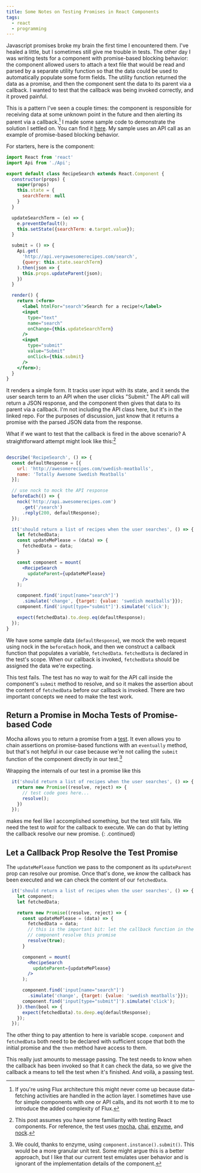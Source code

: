 ```yaml
---
title: Some Notes on Testing Promises in React Components
tags:
  - react
  - programming
---
```


Javascript promises broke my brain the first time I encountered them. I've healed a little, but I sometimes still give me trouble in tests. The other day I was writing tests for a component with promise-based blocking behavior: the component allowed users to attach a text file that would be read and parsed by a separate utility function so that the data could be used to automatically populate some form fields. The utility function returned the data as a promise, and then the component sent the data to its parent via a callback. I wanted to test that the callback was being invoked correctly, and it proved painful.

This is a pattern I've seen a couple times: the component is responsible for receiving data at some unknown point in the future and then alerting its parent via a callback.[^1] I made some sample code to demonstrate the solution I settled on. You can find it [here](https://github.com/dcorrigan/promise-testing-demo). My sample uses an API call as an example of promise-based blocking behavior.

For starters, here is the component:

~~~ jsx
import React from 'react'
import Api from './Api';

export default class RecipeSearch extends React.Component {
  constructor(props) {
    super(props)
    this.state = {
      searchTerm: null
    }
  }

  updateSearchTerm = (e) => {
    e.preventDefault();
    this.setState({searchTerm: e.target.value});
  }

  submit = () => {
    Api.get(
      'http://api.veryawesomerecipes.com/search',
      {query: this.state.searchTerm}
    ).then(json => {
      this.props.updateParent(json);
    })
  }

  render() {
    return (<form>
      <label htmlFor="search">Search for a recipe!</label>
      <input
        type="text"
        name="search"
        onChange={this.updateSearchTerm}
      />
      <input
        type="submit"
        value="Submit"
        onClick={this.submit}
      />
    </form>);
  }
}
~~~

It renders a simple form. It tracks user input with its state, and it sends the user search term to an API when the user clicks "Submit." The API call will return a JSON response, and the component then gives that data to its parent via a callback. I'm not including the API class here, but it's in the linked repo. For the purposes of discussion, just know that it returns a promise with the parsed JSON data from the response.

What if we want to test that the callback is fired in the above scenario? A straightforward attempt might look like this:[^2]

~~~ jsx

describe('RecipeSearch', () => {
  const defaultResponse = [{
    url: 'http://awesomerecipes.com/swedish-meatballs',
    name: 'Totally Awesome Swedish Meatballs'
  }];

  // use nock to mock the API response
  beforeEach(() => {
    nock('http://api.awesomerecipes.com')
      .get('/search')
      .reply(200, defaultResponse);
  });

  it('should return a list of recipes when the user searches', () => {
    let fetchedData;
    const updateMePlease = (data) => {
      fetchedData = data;
    }

    const component = mount(
      <RecipeSearch
        updateParent={updateMePlease}
      />
    );

    component.find('input[name="search"]')
      .simulate('change', {target: {value: 'swedish meatballs'}});
    component.find('input[type="submit"]').simulate('click');

    expect(fetchedData).to.deep.eq(defaultResponse);
  });
}
~~~

We have some sample data (`defaultResponse`), we mock the web request using nock in the `beforeEach` hook, and then we construct a callback function that populates a variable, `fetchedData`. `fetchedData` is declared in the test's scope. When our callback is invoked, `fetchedData` should be assigned the data we're expecting.

This test fails. The test has no way to wait for the API call inside the component's `submit` method to resolve, and so it makes the assertion about the content of `fetchedData` before our callback is invoked. There are two important concepts we need to make the test work.

## Return a Promise in Mocha Tests of Promise-based Code

Mocha allows you to return a promise from a [test](https://mochajs.org/#working-with-promises). It even allows you to chain assertions on promise-based functions with an `eventually` method, but that's not helpful in our case because we're not calling the `submit` function of the component directly in our test.[^3]

Wrapping the internals of our test in a promise like this

~~~ jsx
  it('should return a list of recipes when the user searches', () => {
    return new Promise((resolve, reject) => {
      // test code goes here...
      resolve();
    })
  });
~~~

makes me feel like I accomplished something, but the test still fails. We need the test to _wait_ for the callback to execute. We can do that by letting the callback resolve our new promise.
{: .continued}

## Let a Callback Prop Resolve the Test Promise

The `updateMePlease` function we pass to the component as its `updateParent` prop can resolve our promise. Once that's done, we _know_ the callback has been executed and we can check the content of our `fetchedData`.

~~~ jsx
  it('should return a list of recipes when the user searches', () => {
    let component;
    let fetchedData;

    return new Promise((resolve, reject) => {
      const updateMePlease = (data) => {
        fetchedData = data;
        // this is the important bit: let the callback function in the
        // component resolve this promise
        resolve(true);
      }

      component = mount(
        <RecipeSearch
          updateParent={updateMePlease}
        />
      );

      component.find('input[name="search"]')
        .simulate('change', {target: {value: 'swedish meatballs'}});
      component.find('input[type="submit"]').simulate('click');
    }).then(bool => {
      expect(fetchedData).to.deep.eq(defaultResponse);
    });
  });
~~~

The other thing to pay attention to here is variable scope. `component` and `fetchedData` both need to be declared with sufficient scope that both the initial promise and the `then` method have access to them.

This really just amounts to message passing. The test needs to know when the callback has been invoked so that it can check the data, so we give the callback a means to tell the test when it's finished. And voilà, a passing test.

[^1]: If you're using Flux architecture this might never come up because data-fetching activities are handled in the action layer. I sometimes have use for simple components with one or API calls, and its not worth it to me to introduce the added complexity of Flux.
[^2]: This post assumes you have some familiarity with testing React components. For reference, the test uses [mocha](https://mochajs.org/), [chai](http://chaijs.com/), [enzyme](https://github.com/airbnb/enzyme), and [nock](https://github.com/node-nock/nock).
[^3]: We could, thanks to enzyme, using `component.instance().submit()`. This would be a more granular unit test. Some might argue this is a better approach, but I like that our current test emulates user behavior and is ignorant of the implementation details of the component.
